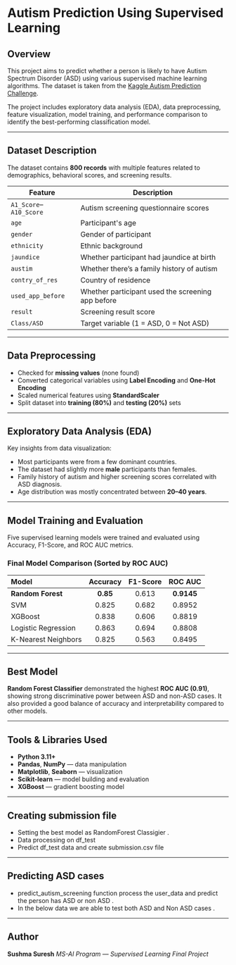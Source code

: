 # Autism Prediction Using Supervised Learning

## Overview

This project aims to predict whether a person is likely to have Autism Spectrum Disorder (ASD) using various supervised machine learning algorithms. The dataset is taken from the [Kaggle Autism Prediction Challenge](https://www.kaggle.com/competitions/autism-prediction/).

The project includes exploratory data analysis (EDA), data preprocessing, feature visualization, model training, and performance comparison to identify the best-performing classification model.

---

## Dataset Description

The dataset contains **800 records** with multiple features related to demographics, behavioral scores, and screening results.

| Feature                | Description                                       |
| ---------------------- | ------------------------------------------------- |
| `A1_Score`–`A10_Score` | Autism screening questionnaire scores             |
| `age`                  | Participant's age                                 |
| `gender`               | Gender of participant                             |
| `ethnicity`            | Ethnic background                                 |
| `jaundice`             | Whether participant had jaundice at birth         |
| `austim`               | Whether there’s a family history of autism        |
| `contry_of_res`        | Country of residence                              |
| `used_app_before`      | Whether participant used the screening app before |
| `result`               | Screening result score                            |
| `Class/ASD`            | Target variable (1 = ASD, 0 = Not ASD)            |

---

## Data Preprocessing

* Checked for **missing values** (none found)
* Converted categorical variables using **Label Encoding** and **One-Hot Encoding**
* Scaled numerical features using **StandardScaler**
* Split dataset into **training (80%)** and **testing (20%)** sets

---

## Exploratory Data Analysis (EDA)

Key insights from data visualization:

* Most participants were from a few dominant countries.
* The dataset had slightly more **male** participants than females.
* Family history of autism and higher screening scores correlated with ASD diagnosis.
* Age distribution was mostly concentrated between **20–40 years**.

---

## Model Training and Evaluation

Five supervised learning models were trained and evaluated using Accuracy, F1-Score, and ROC AUC metrics.

### **Final Model Comparison (Sorted by ROC AUC)**

| Model               | Accuracy | F1-Score |   ROC AUC  |
| :------------------ | :------: | :------: | :--------: |
| **Random Forest**   | **0.85** |   0.613  | **0.9145** |
| SVM                 |   0.825  |   0.682  |   0.8952   |
| XGBoost             |   0.838  |   0.606  |   0.8819   |
| Logistic Regression |   0.863  |   0.694  |   0.8808   |
| K-Nearest Neighbors |   0.825  |   0.563  |   0.8495   |

---

## Best Model

**Random Forest Classifier** demonstrated the highest **ROC AUC (0.91)**, showing strong discriminative power between ASD and non-ASD cases.
It also provided a good balance of accuracy and interpretability compared to other models.

---

## Tools & Libraries Used

* **Python 3.11+**
* **Pandas**, **NumPy** — data manipulation
* **Matplotlib**, **Seaborn** — visualization
* **Scikit-learn** — model building and evaluation
* **XGBoost** — gradient boosting model

---

## Creating submission file 

 * Setting the best model as RandomForest Classigier .
 * Data processing on df_test
 * Predict df_test data and create submission.csv file

---

## Predicting ASD cases 

* predict_autism_screening function process the user_data and predict the person has ASD or non ASD .
* In the below data we are able to test both ASD and Non ASD cases .

---

## Author

**Sushma Suresh**
*MS-AI Program — Supervised Learning Final Project*

